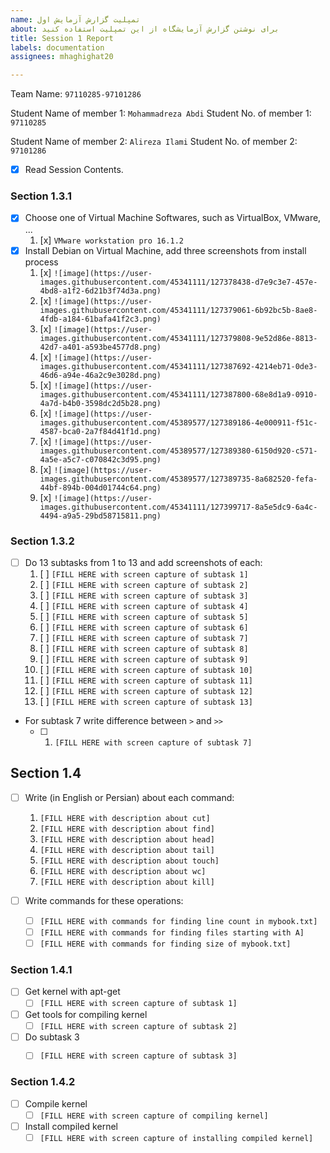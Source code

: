 ```yaml
---
name: تمپلیت گزارش آزمایش اول
about: برای نوشتن گزارش آزمایشگاه از این تمپلیت استفاده کنید
title: Session 1 Report
labels: documentation
assignees: mhaghighat20

---
```


Team Name: `97110285-97101286`

Student Name of member 1: `Mohammadreza Abdi`
Student No. of member 1: `97110285`

Student Name of member 2: `Alireza Ilami`
Student No. of member 2: `97101286`

- [x] Read Session Contents.

### Section 1.3.1
- [x] Choose one of Virtual Machine Softwares, such as VirtualBox, VMware, ...
    1. [x] `VMware workstation pro 16.1.2`
- [x] Install Debian on Virtual Machine, add three screenshots from install process
    1. [x] `![image](https://user-images.githubusercontent.com/45341111/127378438-d7e9c3e7-457e-4bd8-a1f2-6d21b3f74d3a.png)`
    1. [x] `![image](https://user-images.githubusercontent.com/45341111/127379061-6b92bc5b-8ae8-4fdb-a184-61bafa41f2c3.png)`
    1. [x] `![image](https://user-images.githubusercontent.com/45341111/127379808-9e52d86e-8813-42d7-a401-a593be4577d8.png)`
    1. [x] `![image](https://user-images.githubusercontent.com/45341111/127387692-4214eb71-0de3-46d6-a94e-46a2c9e3028d.png)`
    1. [x] `![image](https://user-images.githubusercontent.com/45341111/127387800-68e8d1a9-0910-4a7d-b4b0-3598dc2d5b28.png)`
    1. [x] `![image](https://user-images.githubusercontent.com/45389577/127389186-4e000911-f51c-4587-bca0-2a7f84d41f1d.png)`
    1. [x] `![image](https://user-images.githubusercontent.com/45389577/127389380-6150d920-c571-4a5e-a5c7-c070842c3d95.png)`
    1. [x] `![image](https://user-images.githubusercontent.com/45389577/127389735-8a682520-fefa-44bf-894b-004d01744c64.png)`
    1. [x] `![image](https://user-images.githubusercontent.com/45341111/127399717-8a5e5dc9-6a4c-4494-a9a5-29bd58715811.png)`

### Section 1.3.2

- [ ] Do 13 subtasks from 1 to 13 and add screenshots of each:
    1. [ ] `[FILL HERE with screen capture of subtask 1]`
    1. [ ] `[FILL HERE with screen capture of subtask 2]`
    1. [ ] `[FILL HERE with screen capture of subtask 3]`
    1. [ ] `[FILL HERE with screen capture of subtask 4]`
    1. [ ] `[FILL HERE with screen capture of subtask 5]`
    1. [ ] `[FILL HERE with screen capture of subtask 6]`
    1. [ ] `[FILL HERE with screen capture of subtask 7]`
    1. [ ] `[FILL HERE with screen capture of subtask 8]`
    1. [ ] `[FILL HERE with screen capture of subtask 9]`
    1. [ ] `[FILL HERE with screen capture of subtask 10]`
    1. [ ] `[FILL HERE with screen capture of subtask 11]`
    1. [ ] `[FILL HERE with screen capture of subtask 12]`
    1. [ ] `[FILL HERE with screen capture of subtask 13]`

- For subtask 7 write difference between `>` and `>>`
    - [ ] 1. `[FILL HERE with screen capture of subtask 7]`

## Section 1.4 

- [ ] Write (in English or Persian) about each command:
    1. `[FILL HERE with description about cut]`
    1. `[FILL HERE with description about find]`
    1. `[FILL HERE with description about head]`
    1. `[FILL HERE with description about tail]`
    1. `[FILL HERE with description about touch]`
    1. `[FILL HERE with description about wc]`
    1. `[FILL HERE with description about kill]`

- [ ] Write commands for these operations:
    - [ ] `[FILL HERE with commands for finding line count in mybook.txt]`
    - [ ] `[FILL HERE with commands for finding files starting with A]`
    - [ ] `[FILL HERE with commands for finding size of mybook.txt]`

### Section 1.4.1

- [ ] Get kernel with apt-get
    - [ ] `[FILL HERE with screen capture of subtask 1]`
- [ ] Get tools for compiling kernel
    - [ ] `[FILL HERE with screen capture of subtask 2]`
- [ ] Do subtask 3
    - [ ] `[FILL HERE with screen capture of subtask 3]`
   

### Section 1.4.2

- [ ] Compile kernel
    - [ ] `[FILL HERE with screen capture of compiling kernel]`

- [ ] Install compiled kernel
    - [ ] `[FILL HERE with screen capture of installing compiled kernel]`

